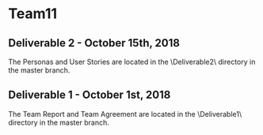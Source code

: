 # Team11

## Deliverable 2 - October 15th, 2018

The Personas and User Stories are located in the \Deliverable2\ directory in the master branch.

## Deliverable 1 - October 1st, 2018

The Team Report and Team Agreement are located in the \Deliverable1\ directory in the master branch.
